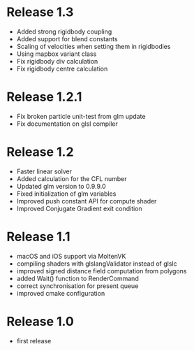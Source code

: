 # Release 1.3

* Added strong rigidbody coupling
* Added support for blend constants
* Scaling of velocities when setting them in rigidbodies
* Using mapbox variant class
* Fix rigidbody div calculation
* Fix rigidbody centre calculation

# Release 1.2.1

* Fix broken particle unit-test from glm update
* Fix documentation on glsl compiler

# Release 1.2

* Faster linear solver
* Added calculation for the CFL number
* Updated glm version to 0.9.9.0
* Fixed initialization of glm variables
* Improved push constant API for compute shader
* Improved Conjugate Gradient exit condition

# Release 1.1

* macOS and iOS support via MoltenVK
* compiling shaders with glslangValidator instead of glslc
* improved signed distance field computation from polygons
* added Wait() function to RenderCommand
* correct synchronisation for present queue
* improved cmake configuration

# Release 1.0

* first release